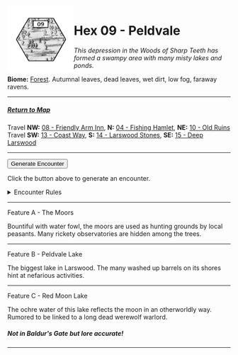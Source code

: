 
<img align="left" width=150px src="/images/Hexes/hex09.png">
<h1>Hex 09 - Peldvale</h1>

*This depression in the Woods of Sharp Teeth has formed a swampy area with many misty lakes and ponds.*

**Biome:** <u>Forest</u>. Autumnal leaves, dead leaves, wet dirt, low fog, faraway ravens.

---

##### [Return to Map](https://saltygoo.github.io/2024/12/31/BGHex/)
Travel **NW:** [08 - Friendly Arm Inn](/pages/BaldurHex/08-FriendlyArm), **N:** [04 - Fishing Hamlet](/pages/BaldurHex/04-FishingHamlet), **NE:** [10 - Old Ruins](/pages/BaldurHex/10-OldRuins) <br>
Travel **SW:** [13 - Coast Way](/pages/BaldurHex/13-CoastWay), **S:** [14 - Larswood Stones](/pages/BaldurHex/14-LarswoodStones), **SE:** [15 - Deep Larswood](/pages/BaldurHex/15-DeepLarswood)

 ---
 
<button id="generateText" >Generate Encounter</button> <br>

<span class="grey" id="result" style="height: 75px;"> Click the button above to generate an encounter. </span>

<details markdown="1">
<summary>Encounter Rules</summary>
Generate an encounter the first time the party goes to one of this hex's features and every 12 hours. Encounters can happen on the way to the location or at the destination. If an encounter would happen while the party rests, good survival skills while setting up camp make the encounter happen after the full rest is completed. Search the [Baldur's Gate Wiki](https://baldursgate.fandom.com/wiki/Baldur%27s_Gate_Wiki) for informations on named NPC. Do not hesitate to replace any named NPC by one the players have already met from time to time! It makes for a better story.
</details>

 ---

<span class="blacktitle"> Feature A - The Moors</span>

Bountiful with water fowl, the moors are used as hunting grounds by local peasants. Many rickety observatories are hidden among the trees.

---

<span class="blacktitle"> Feature B - Peldvale Lake</span>

The biggest lake in Larswood. The many washed up barrels on its shores hint at nefarious activities.

---

<span class="blacktitle"> Feature C - Red Moon Lake</span>

The ochre water of this lake reflects the moon in an otherworldly way. Rumored to be linked to a long dead werewolf warlord.

<h5>Not in Baldur's Gate but lore accurate!</h5>

---

<script>
    const climate1 = "Forest";
    const climate2 = "Forest";
</script>
<script src="/scripts/BGencounter.js"></script>
